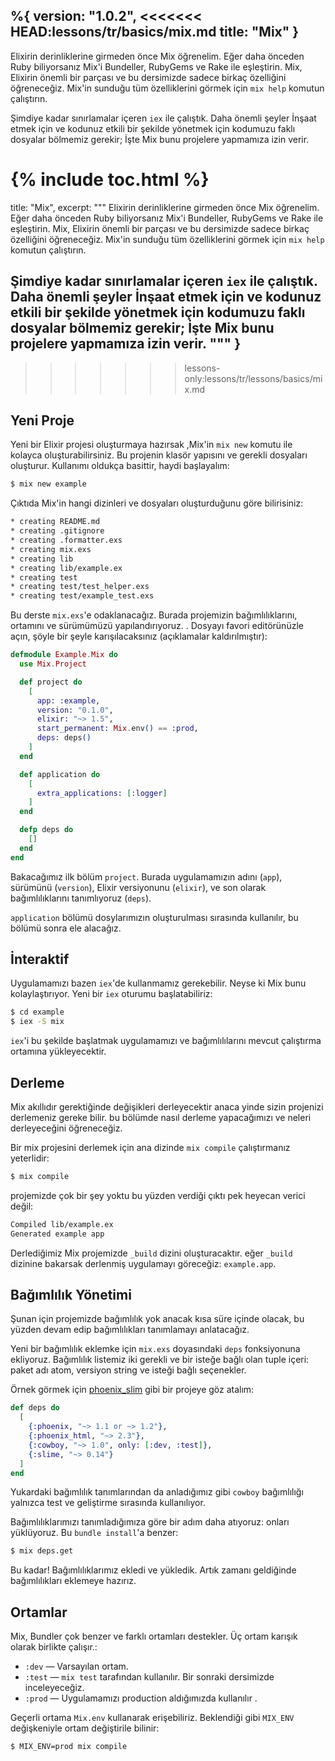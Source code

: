 %{
  version: "1.0.2",
<<<<<<< HEAD:lessons/tr/basics/mix.md
  title: "Mix"
}
---

Elixirin derinliklerine girmeden önce Mix öğrenelim. Eğer daha önceden Ruby biliyorsanız Mix'i Bundeller, RubyGems ve Rake ile eşleştirin. Mix, Elixirin önemli bir parçası ve bu dersimizde sadece birkaç özelliğini öğreneceğiz. Mix'in sunduğu tüm özelliklerini görmek için `mix help` komutun çalıştırın.

Şimdiye kadar sınırlamalar içeren  `iex` ile çalıştık. Daha önemli şeyler İnşaat etmek için ve kodunuz etkili bir şekilde yönetmek için kodumuzu faklı dosyalar bölmemiz gerekir; İşte Mix bunu projelere yapmamıza izin verir.

{% include toc.html %}
=======
  title: "Mix",
  excerpt: """
  Elixirin derinliklerine girmeden önce Mix öğrenelim. Eğer daha önceden Ruby biliyorsanız Mix'i Bundeller, RubyGems ve Rake ile eşleştirin. Mix, Elixirin önemli bir parçası ve bu dersimizde sadece birkaç özelliğini öğreneceğiz. Mix'in sunduğu tüm özelliklerini görmek için `mix help` komutun çalıştırın.

  Şimdiye kadar sınırlamalar içeren  `iex` ile çalıştık. Daha önemli şeyler İnşaat etmek için ve kodunuz etkili bir şekilde yönetmek için kodumuzu faklı dosyalar bölmemiz gerekir; İşte Mix bunu projelere yapmamıza izin verir.
  """
}
---
>>>>>>> lessons-only:lessons/tr/lessons/basics/mix.md

## Yeni Proje

Yeni bir Elixir projesi oluşturmaya hazırsak ,Mix'in  `mix new` komutu ile kolayca oluşturabilirsiniz. Bu projenin klasör yapısını ve gerekli dosyaları oluşturur. Kullanımı oldukça basittir, haydi başlayalım:

```bash
$ mix new example
```

Çıktıda Mix'in hangi dizinleri ve dosyaları oluşturduğunu göre bilirisiniz:

```bash
* creating README.md
* creating .gitignore
* creating .formatter.exs
* creating mix.exs
* creating lib
* creating lib/example.ex
* creating test
* creating test/test_helper.exs
* creating test/example_test.exs
```

Bu derste `mix.exs`'e odaklanacağız. Burada projemizin bağımlılıklarını, ortamını ve sürümümüzü yapılandırıyoruz. .  Dosyayı favori editörünüzle açın, şöyle bir şeyle karışılacaksınız (açıklamalar kaldırılmıştır):

```elixir
defmodule Example.Mix do
  use Mix.Project

  def project do
    [
      app: :example,
      version: "0.1.0",
      elixir: "~> 1.5",
      start_permanent: Mix.env() == :prod,
      deps: deps()
    ]
  end

  def application do
    [
      extra_applications: [:logger]
    ]
  end

  defp deps do
    []
  end
end
```

Bakacağımız ilk bölüm `project`. Burada uygulamamızın adını (`app`), sürümünü (`version`), Elixir versiyonunu (`elixir`), ve son olarak bağımlılıklarını tanımlıyoruz (`deps`).

`application` bölümü dosylarımızın oluşturulması sırasında kullanılır, bu bölümü sonra ele alacağız.

## İnteraktif


Uygulamamızı bazen `iex`'de kullanmamız gerekebilir.  Neyse ki Mix bunu kolaylaştırıyor.  Yeni bir  `iex` oturumu başlatabiliriz:

```bash
$ cd example
$ iex -S mix
```

 `iex`'i bu şekilde başlatmak uygulamamızı ve bağımlılılarını mevcut çalıştırma ortamına yükleyecektir.

## Derleme

Mix akıllıdır gerektiğinde değişikleri derleyecektir anaca yinde sizin projenizi derlemeniz gereke bilir.  bu bölümde nasıl derleme yapacağımızı ve neleri derleyeceğini öğreneceğiz.

Bir mix projesini derlemek için ana dizinde `mix compile` çalıştırmanız yeterlidir:

```bash
$ mix compile
```

projemizde çok bir şey yoktu bu yüzden verdiği çıktı pek heyecan verici değil:

```bash
Compiled lib/example.ex
Generated example app
```

Derlediğimiz Mix projemizde `_build` dizini oluşturacaktır. eğer `_build` dizinine bakarsak derlenmiş uygulamayı göreceğiz: `example.app`.

## Bağımlılık Yönetimi

Şunan için projemizde bağımlılık yok anacak kısa süre içinde olacak,  bu yüzden devam edip bağımlılıkları tanımlamayı anlatacağız.

Yeni bir bağımlılık eklemke için `mix.exs` doyasındaki  `deps` fonksiyonuna ekliyoruz.  Bağımlılık listemiz iki gerekli ve bir isteğe bağlı olan tuple içeri: paket adı atom, versiyon string  ve isteği bağlı seçenekler.

Örnek görmek için [phoenix_slim](https://github.com/doomspork/phoenix_slim) gibi bir projeye göz atalım:

```elixir
def deps do
  [
    {:phoenix, "~> 1.1 or ~> 1.2"},
    {:phoenix_html, "~> 2.3"},
    {:cowboy, "~> 1.0", only: [:dev, :test]},
    {:slime, "~> 0.14"}
  ]
end
```

Yukardaki bağımlılık tanımlarından da anladığımız gibi `cowboy` bağımlılığı yalnızca test ve geliştirme sırasında kullanılıyor.

Bağımlılıklarımızı tanımladığımıza göre bir adım daha atıyoruz: onları yüklüyoruz. Bu `bundle install`'a benzer:

```bash
$ mix deps.get
```

Bu kadar!  Bağımlılıklarımız ekledi ve yükledik. Artık zamanı geldiğinde bağımlılıkları eklemeye hazırız.

## Ortamlar

Mix, Bundler çok benzer ve farklı ortamları destekler. Üç ortam karışık olarak birlikte çalışır.:

+ `:dev` — Varsayılan ortam.
+ `:test` —  `mix test` tarafından kullanılır. Bir sonraki dersimizde inceleyeceğiz.
+ `:prod` — Uygulamamızı production aldığımızda kullanılır .

Geçerli ortama `Mix.env` kullanarak erişebiliriz. Beklendiği gibi `MIX_ENV` değişkeniyle ortam değiştirile bilinir:

```bash
$ MIX_ENV=prod mix compile
```

